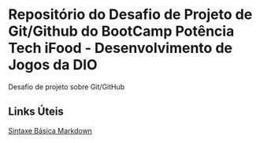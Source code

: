 # Repositório do Desafio de Projeto de Git/Github do BootCamp Potência Tech iFood - Desenvolvimento de Jogos da DIO
Desafio de projeto sobre Git/GitHub

## Links Úteis
[Sintaxe Básica Markdown](https://www.markdownguide.org/basic-syntax/)
